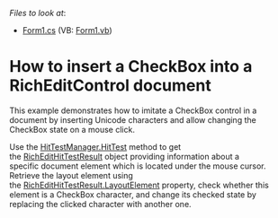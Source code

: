 <!-- default file list -->
*Files to look at*:

* [Form1.cs](./CS/RichEditControl_CheckBox/Form1.cs) (VB: [Form1.vb](./VB/RichEditControl_CheckBox/Form1.vb))
<!-- default file list end -->
# How to insert a CheckBox into a RichEditControl document


<p>This example demonstrates how to imitate a CheckBox control in a document by inserting Unicode characters and allow changing the CheckBox state on a mouse click.</p>
<p>Use the <a href="https://documentation.devexpress.com/#corelibraries/DevExpressXtraRichEditHitTestManagerMembersTopicAll">HitTestManager.HitTest</a> method to get the <a href="https://documentation.devexpress.com/#CoreLibraries/clsDevExpressXtraRichEditRichEditHitTestResulttopic">RichEditHitTestResult</a> object providing information about a specific document element which is located under the mouse cursor. Retrieve the layout element using the <a href="https://documentation.devexpress.com/#CoreLibraries/DevExpressXtraRichEditRichEditHitTestResult_LayoutElementtopic">RichEditHitTestResult.LayoutElement</a> property, check whether this element is a CheckBox character, and change its checked state by replacing the clicked character with another one.</p>

<br/>


